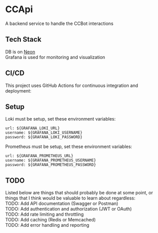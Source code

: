 # CCApi

A backend service to handle the CCBot interactions

## Tech Stack

DB is on [Neon](https://console.neon.tech/app/org-orange-surf-07093034/projects)  
Grafana is used for monitoring and visualization

## CI/CD

This project uses GitHub Actions for continuous integration and deployment:

## Setup

Loki must be setup, set these environment variables:

```text
url: ${GRAFANA_LOKI_URL}
username: ${GRAFANA_LOKI_USERNAME}
password: ${GRAFANA_LOKI_PASSWORD}
```

Prometheus must be setup, set these environment variables:

```text
url: ${GRAFANA_PROMETHEUS_URL}
username: ${GRAFANA_PROMETHEUS_USERNAME}
password: ${GRAFANA_PROMETHEUS_PASSWORD}
```

## TODO

Listed below are things that should probably be done at some point, or things that I think would be valuable to learn
about regardless:  
TODO: Add API documentation (Swagger or Postman)  
TODO: Add authentication and authorization (JWT or OAuth)  
TODO: Add rate limiting and throttling  
TODO: Add caching (Redis or Memcached)  
TODO: Add error handling and reporting
